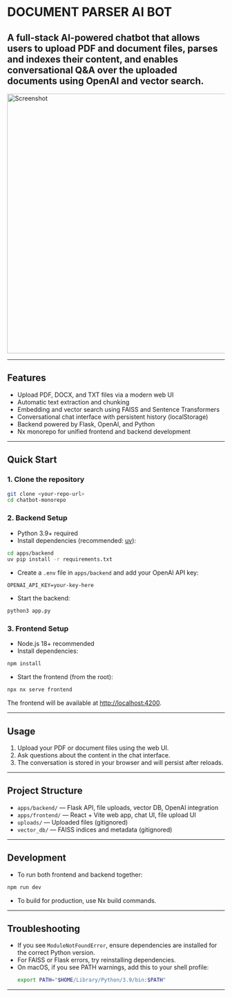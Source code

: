 # DOCUMENT PARSER AI BOT

A full-stack AI-powered chatbot that allows users to upload PDF and document files, parses and indexes their content, and enables conversational Q&A over the uploaded documents using OpenAI and vector search.
---


<img width="600" alt="Screenshot" src="https://github.com/user-attachments/assets/14cfffa9-81a6-4996-a1c7-baab9b11dabf" />

---

## Features

- Upload PDF, DOCX, and TXT files via a modern web UI
- Automatic text extraction and chunking
- Embedding and vector search using FAISS and Sentence Transformers
- Conversational chat interface with persistent history (localStorage)
- Backend powered by Flask, OpenAI, and Python
- Nx monorepo for unified frontend and backend development

---

## Quick Start

### 1. Clone the repository

```sh
git clone <your-repo-url>
cd chatbot-monorepo
```

### 2. Backend Setup

- Python 3.9+ required
- Install dependencies (recommended: [uv](https://github.com/astral-sh/uv)):

```sh
cd apps/backend
uv pip install -r requirements.txt
```

- Create a `.env` file in `apps/backend` and add your OpenAI API key:

```
OPENAI_API_KEY=your-key-here
```

- Start the backend:

```sh
python3 app.py
```

### 3. Frontend Setup

- Node.js 18+ recommended
- Install dependencies:

```sh
npm install
```

- Start the frontend (from the root):

```sh
npx nx serve frontend
```

The frontend will be available at [http://localhost:4200](http://localhost:4200).

---

## Usage

1. Upload your PDF or document files using the web UI.
2. Ask questions about the content in the chat interface.
3. The conversation is stored in your browser and will persist after reloads.

---

## Project Structure

- `apps/backend/` — Flask API, file uploads, vector DB, OpenAI integration
- `apps/frontend/` — React + Vite web app, chat UI, file upload UI
- `uploads/` — Uploaded files (gitignored)
- `vector_db/` — FAISS indices and metadata (gitignored)

---

## Development

- To run both frontend and backend together:

```sh
npm run dev
```

- To build for production, use Nx build commands.

---

## Troubleshooting

- If you see `ModuleNotFoundError`, ensure dependencies are installed for the correct Python version.
- For FAISS or Flask errors, try reinstalling dependencies.
- On macOS, if you see PATH warnings, add this to your shell profile:
  ```sh
  export PATH="$HOME/Library/Python/3.9/bin:$PATH"
  ```

---
